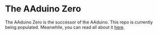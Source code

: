 # The AAduino Zero

The AAduino Zero is the successor of the AAduino. This repo is currently being populated. Meanwhile, you can read all about it [here](https://johan.kanflo.com/the-aaduino-zero/).